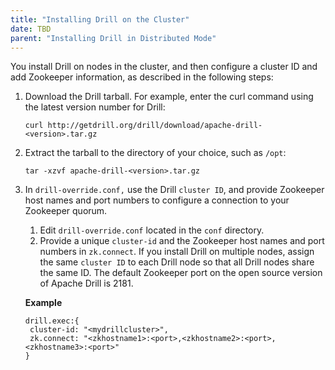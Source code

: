 ```yaml
---
title: "Installing Drill on the Cluster"
date: TBD 
parent: "Installing Drill in Distributed Mode"
---
```

You install Drill on nodes in the cluster, and then configure a cluster ID and add Zookeeper information, as described in the following steps:

  1. Download the Drill tarball. For example, enter the curl command using the latest version number for Drill:
  
      `curl http://getdrill.org/drill/download/apache-drill-<version>.tar.gz`
  2. Extract the tarball to the directory of your choice, such as `/opt`:
  
      `tar -xzvf apache-drill-<version>.tar.gz`
  3. In `drill-override.conf,` use the Drill `cluster ID`, and provide Zookeeper host names and port numbers to configure a connection to your Zookeeper quorum.
     1. Edit `drill-override.conf` located in the `conf` directory.
     2. Provide a unique `cluster-id` and the Zookeeper host names and port numbers in `zk.connect`. If you install Drill on multiple nodes, assign the same `cluster ID` to each Drill node so that all Drill nodes share the same ID. The default Zookeeper port on the open source version of Apache Drill is 2181.

       **Example**
       
         drill.exec:{
          cluster-id: "<mydrillcluster>",
          zk.connect: "<zkhostname1>:<port>,<zkhostname2>:<port>,<zkhostname3>:<port>"
         }

